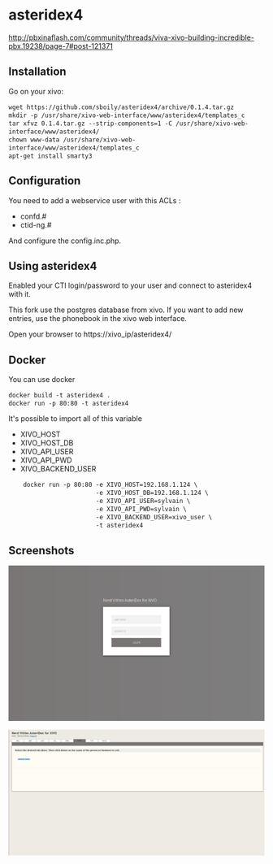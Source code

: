 # asteridex4

http://pbxinaflash.com/community/threads/viva-xivo-building-incredible-pbx.19238/page-7#post-121371

Installation
------------

Go on your xivo:

    wget https://github.com/sboily/asteridex4/archive/0.1.4.tar.gz
    mkdir -p /usr/share/xivo-web-interface/www/asteridex4/templates_c
    tar xfvz 0.1.4.tar.gz --strip-components=1 -C /usr/share/xivo-web-interface/www/asteridex4/
    chown www-data /usr/share/xivo-web-interface/www/asteridex4/templates_c
    apt-get install smarty3

Configuration
-------------

You need to add a webservice user with this ACLs :

- confd.#
- ctid-ng.#

And configure the config.inc.php.

Using asteridex4
----------------

Enabled your CTI login/password to your user and connect to asteridex4 with it.

This fork use the postgres database from xivo. If you want to add new entries, use the phonebook in the xivo web interface.

Open your browser to https://xivo_ip/asteridex4/

Docker
------

You can use docker

    docker build -t asteridex4 .
    docker run -p 80:80 -t asteridex4

It's possible to import all of this variable

- XIVO_HOST
- XIVO_HOST_DB
- XIVO_API_USER
- XIVO_API_PWD
- XIVO_BACKEND_USER

```
    docker run -p 80:80 -e XIVO_HOST=192.168.1.124 \
                        -e XIVO_HOST_DB=192.168.1.124 \
                        -e XIVO_API_USER=sylvain \
                        -e XIVO_API_PWD=sylvain \
                        -e XIVO_BACKEND_USER=xivo_user \
                        -t asteridex4
```

Screenshots
-----------

![login screenshot](/screenshots/login.png?raw=true "login")

![main screenshot](/screenshots/main.png?raw=true "main")
